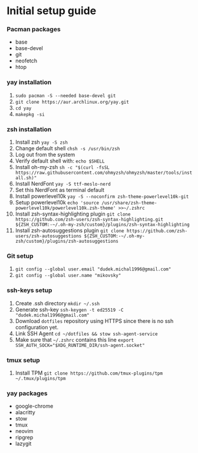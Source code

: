 # Initial setup guide

### Pacman packages
- base
- base-devel
- git
- neofetch
- htop

### yay installation
1. `sudo pacman -S --needed base-devel git`
2. `git clone https://aur.archlinux.org/yay.git`
3. `cd yay`
4. `makepkg -si`

### zsh installation
1. Install zsh `yay -S zsh`
2. Change default shell `chsh -s /usr/bin/zsh`
3. Log out from the system
4. Verify default shell with: `echo $SHELL`
5. Install oh-my-zsh `sh -c "$(curl -fsSL https://raw.githubusercontent.com/ohmyzsh/ohmyzsh/master/tools/install.sh)"`
6. Install NerdFont `yay -S ttf-meslo-nerd`
7. Set this NerdFont as terminal default
8. Install powerlevel10k `yay -S --noconfirm zsh-theme-powerlevel10k-git`
9. Setup powerlevel10k `echo 'source /usr/share/zsh-theme-powerlevel10k/powerlevel10k.zsh-theme' >>~/.zshrc`
10. Install zsh-syntax-highlighting plugin `git clone https://github.com/zsh-users/zsh-syntax-highlighting.git ${ZSH_CUSTOM:-~/.oh-my-zsh/custom}/plugins/zsh-syntax-highlighting`
11. Install zsh-autosuggestions plugin `git clone https://github.com/zsh-users/zsh-autosuggestions ${ZSH_CUSTOM:-~/.oh-my-zsh/custom}/plugins/zsh-autosuggestions`

### Git setup
1. `git config --global user.email "dudek.michal1996@gmail.com"`
2. `git config --global user.name "mikovsky"`

### ssh-keys setup
1. Create .ssh directory `mkdir ~/.ssh`
2. Generate ssh-key `ssh-keygen -t ed25519 -C "dudek.michal1996@gmail.com"`
3. Download `dotfiles` repository using HTTPS since there is no ssh configuration yet.
4. Link SSH Agent `cd ~/dotfiles && stow ssh-agent-service`
5. Make sure that `~/.zshrc` contains this line `export SSH_AUTH_SOCK="$XDG_RUNTIME_DIR/ssh-agent.socket"` 

### tmux setup
1. Install TPM `git clone https://github.com/tmux-plugins/tpm ~/.tmux/plugins/tpm`

### yay packages
- google-chrome
- alacritty
- stow
- tmux
- neovim
- ripgrep
- lazygit
